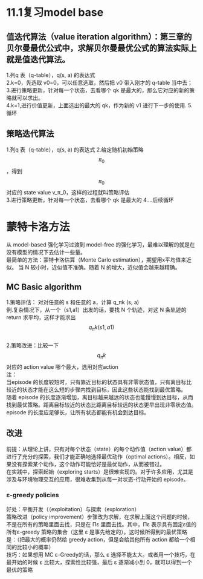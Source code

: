 # 11.1复习model base  
## 值迭代算法（value iteration algorithm）：第三章的贝尔曼最优公式中，求解贝尔曼最优公式的算法实际上就是值迭代算法。  
1.列q 表（q-table），q(s, a) 的表达式  
2.k=0，先选取 v0=0，可以任意选取，然后把 v0 带入刚才的 q-table 当中去；
3.进行策略更新，针对每一个状态，去看哪个 qk 是最大的，那么它对应的新的策略就可以求出。  
4.k=1,进行价值更新，上面选出的最大的 qk，作为新的 v1 进行下一步的使用.
5.循环
## 策略迭代算法  
1.列q 表（q-table），q(s, a) 的表达式
2.给定随机初始策略 $$π_0$$，得到 $$π_0$$ 对应的 state value v_π_0，这样的过程就叫策略评估  
3.进行策略更新，针对每一个状态，去看哪个 qk 是最大的
4....后续循环

# 蒙特卡洛方法  
从 model-based 强化学习过渡到 model-free 的强化学习，最难以理解的就是在没有模型的情况下去估计一些量。  
最简单的方法：蒙特卡洛估算（Monte Carlo estimation），期望用x平均值来近似。 当 N 较小时，近似值不准确。随着 N 的增大，近似值会越来越精确。  
## MC Basic algorithm  
1.策略评估： 对对任意的 s 和任意的 a，计算 q_πk (s, a)  
例.复杂情况下，从一个（s1,a1）出发的话，要找 N 个轨迹，对这 N 条轨迹的 return 求平均，这样才能求出 $$q_πk(s1,a1)$$  
2.策略改进：比较一下 $$q_πk$$ 对应的 action value 哪个最大，选用对应action  
注：  
当episode 的长度较短时，只有靠近目标的状态具有非零状态值，只有离目标比较近的状态才能在这么短的步骤内找到目标，因此这些状态能找到最优策略。  
随着 episode 的长度逐渐增加，离目标越来越远的状态也能慢慢到达目标，从而找到最优策略。距离目标较近的状态比距离目标较远的状态更早出现非零状态值。  
episode 的长度应足够长，让所有状态都能有机会到达目标。  
## 改进
前提：从理论上讲，只有对每个状态（state）的每个动作值（action value）都进行了充分的探索，我们才能正确地选择最优动作（optimal actions）。相反，如果没有探索某个动作，这个动作可能恰好是最优动作，从而被错过。  
在实践中，探索起始（exploring starts）是很难实现的。对于许多应用，尤其是涉及与环境物理交互的应用，很难收集到从每一对状态-行动开始的 episode。  
### ε-greedy policies
好处：平衡开发（（exploitation）与探索（exploration）  
策略改进（policy improvement）步骤改为求解，在求解上面这个问题的时候，不是在所有的策略里面去找，只是在 Πε 里面去找。其中，Πε 表示具有固定ε值的所有ε-greedy 策略的集合（这里 ε 是事先给定的）。这时候所得到的最优策略是：（把最大的概率仍然给 greedy action，但是会给其他所有 action 都给一个相同的比较小的概率）  
技巧：如果想用 MC ε-Greedy的话，那么 ε 选择不能太大。或者用一个技巧，在最开始的时候 ε 比较大，探索性比较强，最后 ε 逐渐减小到 0，就可以得到一个最优的策略




